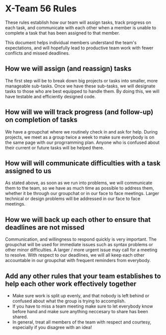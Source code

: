 # X-Team 56 Rules

These rules establish how our team will assign tasks,
track progress on each task, and communicate with each other 
when a member is unable to complete a task that has been assigned to that member.

This document helps individual members understand the team's expectations,
and will hopefully lead to productive team work with fewer conflicts
and missed deadlines.

## How we will assign (and reassign) tasks
The first step will be to break down big projects or tasks into smaller, more manageable sub-tasks. Once we have these sub-tasks, we will designate tasks to those who are best equipped to handle them. By doing this, we will have testable and efficiently designed code. 

## How will we will track progress (and follow-up) on completion of tasks
We have a groupchat where we routinely check in and ask for help. During projects, we meet as a group twice a week to make sure everybody is on the same page with our progrramming plan. Anyone who is confused about their current or future tasks will be helped there.

## How will will communicate difficulties with a task assigned to us
As stated above, as soon as we run into problems, we will communicate them to the team, so we have as much time as possible to address them, whether it be through our groupchat or in our face to face meetings. Larger technical or design problems will be addressed in our face to face meetings.

## How we will back up each other to ensure that deadlines are not missed
 Communication, and willingness to respond quickly is very important. The groupchat will be used for immediate issues such as syntax problems or other minor difficulties. A larger / more urgent issue may call for a meeting to resolve. With respect to our deadlines, we will all keep each other accountable in our groupchat with frequent reminders from everybody.

## Add any other rules that your team establishes to help each other work effectively together
- Make sure work is split up evenly, and that nobody is left behind or confused about what the group is trying to accomplish.
- If you have to miss a team meeting make sure to let everybody know before hand and make sure anything neccesary to share has been shared. 
- In general, treat all members of the team with respect and courtesy, especially if you disagree with an idea!



